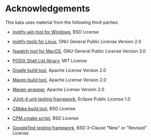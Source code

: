 # Acknowledgements

This kata uses material from the following third-parties:

* [inotify-win tool for Windows](https://github.com/thekid/inotify-win), BSD License

* [inotify-tools for Linux](https://github.com/inotify-tools/inotify-tools), GNU General Public License Version 2.0

* [fswatch tool for MacOS](https://github.com/emcrisostomo/fswatch), GNU General Public License Version 3.0

* [POSIX Shell List library](https://github.com/Ventto/libshlist/), MIT License

* [Gradle build tool](https://gradle.org/), Apache License Version 2.0

* [Maven build tool](https://maven.apache.org/), Apache License Version 2.0

* [Maven wrapper](https://github.com/takari/maven-wrapper), Apache License Version 2.0

* [JUnit-4 unit testing framework](https://junit.org/junit4/), Eclipse Public License 1.0

* [CMake build tool](https://cmake.org/), BSD License

* [CPM.cmake script](https://github.com/cpm-cmake/CPM.cmake), BSD License

* [GoogleTest testing framework](https://github.com/google/googletest), BSD 3-Clause "New" or "Revised" License

